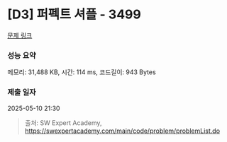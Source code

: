 # [D3] 퍼펙트 셔플 - 3499 

[문제 링크](https://swexpertacademy.com/main/code/problem/problemDetail.do?contestProbId=AWGsRbk6AQIDFAVW) 

### 성능 요약

메모리: 31,488 KB, 시간: 114 ms, 코드길이: 943 Bytes

### 제출 일자

2025-05-10 21:30



> 출처: SW Expert Academy, https://swexpertacademy.com/main/code/problem/problemList.do